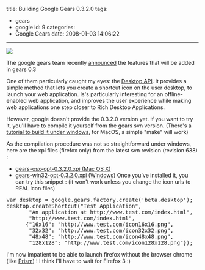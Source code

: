 title: Building Google Gears 0.3.2.0
tags:
  - gears
  - google
id: 9
categories:
  - Google Gears
date: 2008-01-03 14:06:22
---

![](http://gears.google.com/images/gears_sm.png)

The google gears team recently [announced](http://code.google.com/apis/gears/upcoming/history.html) the features that will be added in gears 0.3

One of them particularly caught my eyes: the [Desktop API](http://code.google.com/apis/gears/upcoming/api_desktop.html). It provides a simple method that lets you create a shortcut icon on the user desktop, to launch your web application. Is's particularly interesting for an offline-enabled web application, and improves the user experience while making web applications one step closer to Rich Desktop Applications.

However, google doesn't provide the 0.3.2.0 version yet. If you want to try it, you'll have to compile it yourself from the gears svn version. (There's a [tutorial to build it under windows](http://code.google.com/p/google-gears/wiki/BuildingGearsForWindows), for MacOS, a simple "make" will work)

As the compilation procedure was not so straightforward under windows, here are the xpi files (firefox only) from the latest svn revision (revision 638) :

*   [gears-osx-opt-0.3.2.0.xpi (Mac OS X)](http://www.neyric.com/files/gears-osx-opt-0.3.2.0.xpi)
*   [gears-win32-opt-0.3.2.0.xpi (Windows)](http://www.neyric.com/files/gears-win32-opt-0.3.2.0.xpi)
Once you've installed it, you can try this snippet : (it won't work unless you change the icon urls to REAL icon files)
<pre>
var desktop = google.gears.factory.create('beta.desktop');
desktop.createShortcut("Test Application",
       "An application at http://www.test.com/index.html",
       "http://www.test.com/index.html",
      {"16x16": "http://www.test.com/icon16x16.png",
       "32x32": "http://www.test.com/icon32x32.png",
       "48x48": "http://www.test.com/icon48x48.png",
       "128x128": "http://www.test.com/icon128x128.png"});</pre>
I'm now impatient to be able to launch firefox without the browser chrome (like [Prism](http://labs.mozilla.com/2007/10/prism/)) ! I think I'll have to wait for Firefox 3 :)